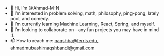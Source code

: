 - 👋 Hi, I’m @Ahmad-M-N
- 👀 I’m interested in problem solving, math, philosophy, ping-pong, lately pool, and comedy.
- 🌱 I’m currently learning Machine Learning, React, Spring, and myself.
- 💞️ I’m looking to collaborate on - any fun projects you may have in mind :).
- 📫 How to reach me: naqshba@ferris.edu, ahmadmubashirnaqshbandi@gmail.com

<!---
Ahmad-M-N/Ahmad-M-N is a ✨ special ✨ repository because its `README.md` (this file) appears on your GitHub profile.
You can click the Preview link to take a look at your changes.
--->
